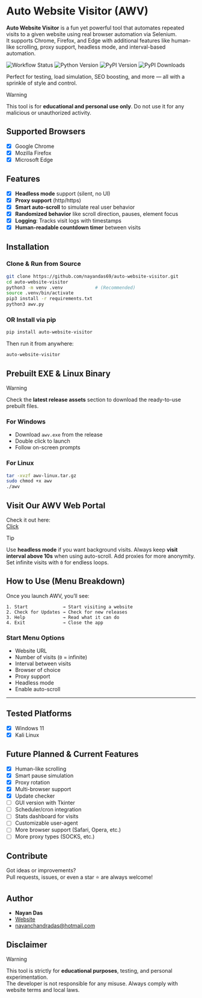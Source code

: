 # Auto Website Visitor (AWV)

**Auto Website Visitor** is a fun yet powerful tool that automates repeated visits to a given website using real browser automation via Selenium.  
It supports Chrome, Firefox, and Edge with additional features like human-like scrolling, proxy support, headless mode, and interval-based automation.

![Workflow Status](https://img.shields.io/github/actions/workflow/status/nayandas69/auto-website-visitor/buildpypi.yml?style=flat-square&color=4DB6AC&logo=github)
![Python Version](https://img.shields.io/pypi/pyversions/auto-website-visitor?style=flat-square&color=42A5F5&logo=python)
![PyPI Version](https://img.shields.io/pypi/v/auto-website-visitor?style=flat-square&color=00C853&logo=pypi)
![PyPI Downloads](https://static.pepy.tech/badge/auto-website-visitor)  

Perfect for testing, load simulation, SEO boosting, and more — all with a sprinkle of style and control.

> [!WARNING]
> This tool is for **educational and personal use only**. Do not use it for any malicious or unauthorized activity.

## Supported Browsers

- [x] Google Chrome  
- [x] Mozilla Firefox  
- [x] Microsoft Edge  

## Features

- [x] **Headless mode** support (silent, no UI)  
- [x] **Proxy support** (http/https)  
- [x] **Smart auto-scroll** to simulate real user behavior  
- [x] **Randomized behavior** like scroll direction, pauses, element focus    
- [x] **Logging**: Tracks visit logs with timestamps   
- [x] **Human-readable countdown timer** between visits    

## Installation

### Clone & Run from Source

```bash
git clone https://github.com/nayandas69/auto-website-visitor.git
cd auto-website-visitor
python3 -m venv .venv            # (Recommended)
source .venv/bin/activate
pip3 install -r requirements.txt
python3 awv.py
```

### OR Install via pip

```bash
pip install auto-website-visitor
```

Then run it from anywhere:

```bash
auto-website-visitor
```

## Prebuilt EXE & Linux Binary

> [!WARNING]
> Check the **latest release assets** section to download the ready-to-use prebuilt files.

### For Windows

- Download `awv.exe` from the release
- Double click to launch
- Follow on-screen prompts

### For Linux

```bash
tar -xvzf awv-linux.tar.gz
sudo chmod +x awv
./awv
```

## Visit Our AWV Web Portal

Check it out here:  
[Click](https://nayandas69.github.io/auto-website-visitor)

> [!TIP]
> Use **headless mode** if you want background visits.
> Always keep **visit interval above 10s** when using auto-scroll.
> Add proxies for more anonymity.
> Set infinite visits with `0` for endless loops.

## How to Use (Menu Breakdown)

Once you launch AWV, you’ll see:

```
1. Start             → Start visiting a website
2. Check for Updates → Check for new releases
3. Help              → Read what it can do
4. Exit              → Close the app
```

### Start Menu Options

- Website URL  
- Number of visits (`0` = infinite)  
- Interval between visits  
- Browser of choice  
- Proxy support  
- Headless mode  
- Enable auto-scroll  

---

## Tested Platforms

- [x] Windows 11  
- [x] Kali Linux  

## Future Planned & Current Features

- [x] Human-like scrolling  
- [x] Smart pause simulation  
- [x] Proxy rotation  
- [x] Multi-browser support  
- [x] Update checker  
- [ ] GUI version with Tkinter  
- [ ] Scheduler/cron integration  
- [ ] Stats dashboard for visits  
- [ ] Customizable user-agent
- [ ] More browser support (Safari, Opera, etc.)
- [ ] More proxy types (SOCKS, etc.)

## Contribute

Got ideas or improvements?  
Pull requests, issues, or even a star ⭐ are always welcome!

## Author

- **Nayan Das**  
- [Website](https://nayandas69.github.io/link-in-bio)  
- nayanchandradas@hotmail.com  

## Disclaimer

> [!WARNING]
> This tool is strictly for **educational purposes**, testing, and personal experimentation.  
> The developer is not responsible for any misuse. Always comply with website terms and local laws.
